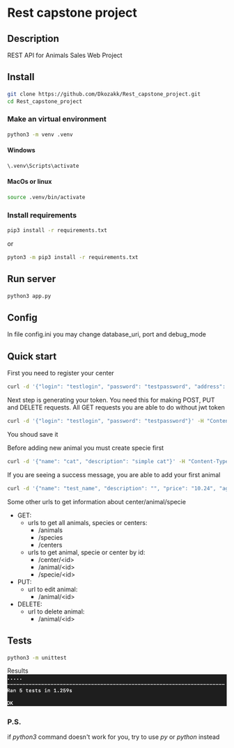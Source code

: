 # Rest capstone project
## Description
REST API for Animals Sales Web Project

## Install
```bash
git clone https://github.com/Dkozakk/Rest_capstone_project.git
cd Rest_capstone_project
```
### Make an virtual environment
```bash
python3 -m venv .venv
```
#### Windows
```bash
\.venv\Scripts\activate
```

#### MacOs or linux
```bash
source .venv/bin/activate
```
### Install requirements
```bash 
pip3 install -r requirements.txt
```
or

```bash
pyton3 -m pip3 install -r requirements.txt
```

## Run server

```bash
python3 app.py
```

## Config
In file config.ini you may change database_uri, port and debug_mode

## Quick start
First you need to register your center

```bash
curl -d '{"login": "testlogin", "password": "testpassword", "address": "test_address"}' -H "Content-Type: application/json" -X POST 'http://localhost:{port, default:5000}/register'
```

Next step is generating your token. You need this for making POST, PUT and DELETE requests. All GET requests
you are able to do without jwt token

```bash
curl -d '{"login": "testlogin", "password": "testpassword"}' -H "Content-Type: application/json" -X GET 'http://localhost:{port}/login'
```

You shoud save it

Before adding new animal you must create specie first

```bash
curl -d '{"name": "cat", "description": "simple cat"}' -H "Content-Type: application/json" -X POST 'http://localhost:{port}/species?token={token from previous step}'
```

If you are seeing a success message, you are able to add your first animal

```bash
curl -d '{"name": "test_name", "description": "", "price": "10.24", "age": 5, "specie": "cat"}' -H "Content-Type: application/json" -X POST 'http://localhost:{port}/animals?token={token}'
```

Some other urls to get information about center/animal/specie

- GET:
    - urls to get all animals, species or centers:
        * /animals
        * /species
        * /centers
    - urls to get animal, specie or center by id:
        * /center/\<id\>
        * /animal/\<id\>
        * /specie/\<id\>
- PUT:
    - url to edit animal:
        * /animal/\<id\>
- DELETE:
    - url to delete animal:
        * /animal/\<id\>


## Tests

```bash
python3 -m unittest
```

Results
![Tests image](/img/tests.png)

### P.S.
if *python3* command doesn't work for you, try to use *py* or *python* instead
